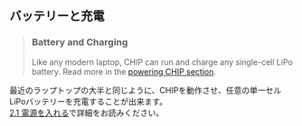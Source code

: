 ## バッテリーと充電
> ### Battery and Charging
> Like any modern laptop, CHIP can run and charge any single-cell LiPo battery.
> Read more in the [powering CHIP section](#power-up).

最近のラップトップの大半と同じように、CHIPを動作させ、任意の単一セルLiPoバッテリーを充電することが出来ます。  
[2.1 電源を入れる](../s002_start_chip_boot_chip/power_up.md)で詳細をお読みください。

